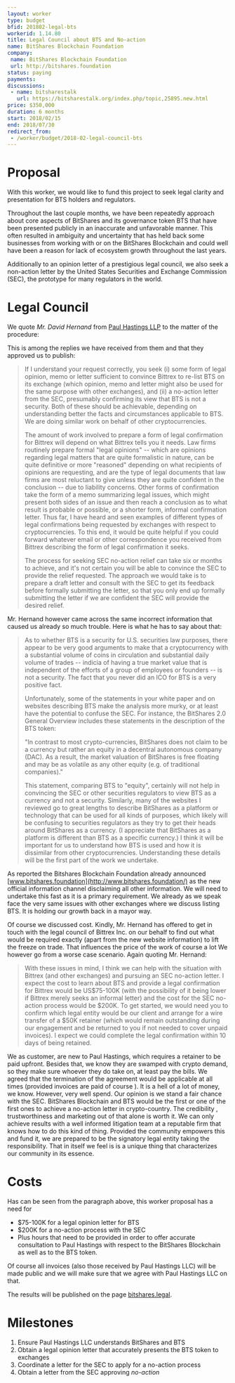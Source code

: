 ```yaml
---
layout: worker
type: budget
bfid: 201802-legal-bts
workerid: 1.14.80
title: Legal Council about BTS and No-action
name: BitShares Blockchain Foundation
company:
 name: BitShares Blockchain Foundation
 url: http://bitshares.foundation
status: paying
payments:
discussions:
 - name: bitsharestalk
   url: https://bitsharestalk.org/index.php/topic,25895.new.html
price: $350,000
duration: 6 months
start: 2018/02/15
end: 2018/07/30
redirect_from: 
 - /worker/budget/2018-02-legal-council-bts
---
```


# Proposal

With this worker, we would like to fund this project to seek legal
clarity and presentation for BTS holders and regulators.

Throughout the last couple months, we have been repeatedly approach
about core aspects of BitShares and its governance token BTS that have
been presented publicly in an inaccurate and unfavorable manner. This
often resulted in ambiguity and uncertainty that has held back some
businesses from working with or on the BitShares Blockchain and could
well have been a reason for lack of ecosystem growth throughout the last
years.

Additionally to an opinion letter of a prestigious legal council, we
also seek a non-action letter by the United States Securities and
Exchange Commission (SEC), the prototype for many regulators in the
world.

# Legal Council

We quote *Mr. David Hernand* from [Paul Hastings
LLP](https://www.paulhastings.com) to the matter of the procedure:

This is among the replies we have received from them and that they
approved us to publish:

> If I understand your request correctly, you seek (i) some form of legal
> opinion, memo or letter sufficient to convince Bittrex to re-list BTS on
> its exchange (which opinion, memo and letter might also be used for the
> same purpose with other exchanges), and (ii) a no-action letter from the
> SEC, presumably confirming its view that BTS is not a security. Both of
> these should be achievable, depending on understanding better the facts
> and circumstances applicable to BTS. We are doing similar work on
> behalf of other cryptocurrencies.
> 
> The amount of work involved to prepare a form of legal confirmation for
> Bittrex will depend on what Bittrex tells you it needs. Law firms
> routinely prepare formal "legal opinions" -- which are opinions
> regarding legal matters that are quite formalistic in nature, can be
> quite definitive or more "reasoned" depending on what recipients of
> opinions are requesting, and are the type of legal documents that law
> firms are most reluctant to give unless they are quite confident in the
> conclusion -- due to liability concerns. Other forms of confirmation
> take the form of a memo summarizing legal issues, which might present
> both sides of an issue and then reach a conclusion as to what result is
> probable or possible, or a shorter form, informal confirmation letter.
> Thus far, I have heard and seen examples of different types of legal
> confirmations being requested by exchanges with respect to
> cryptocurrencies. To this end, it would be quite helpful if you could
> forward whatever email or other correspondence you received from Bittrex
> describing the form of legal confirmation it seeks.
> 
> The process for seeking SEC no-action relief can take six or months to
> achieve, and it's not certain you will be able to convince the SEC to
> provide the relief requested. The approach we would take is to prepare
> a draft letter and consult with the SEC to get its feedback before
> formally submitting the letter, so that you only end up formally
> submitting the letter if we are confident the SEC will provide the
> desired relief.

Mr. Hernand however came across the same incorrect information that
caused us already so much trouble. Here is what he has to say about
that:

> As to whether BTS is a security for U.S. securities law purposes, there
> appear to be very good arguments to make that a cryptocurrency with a
> substantial volume of coins in circulation and substantial daily volume
> of trades -- indicia of having a true market value that is independent
> of the efforts of a group of employees or founders -- is not a security.
> The fact that you never did an ICO for BTS is a very positive fact.
> 
> Unfortunately, some of the statements in your white paper and on
> websites describing BTS make the analysis more murky, or at least have
> the potential to confuse the SEC. For instance, the BitShares 2.0
> General Overview includes these statements in the description of the BTS
> token:
> 
> "In contrast to most crypto-currencies, BitShares does not claim to be a
> currency but rather an equity in a decentral autonomous company (DAC).
> As a result, the market valuation of BitShares is free floating and may
> be as volatile as any other equity (e.g. of traditional companies)."
> 
> This statement, comparing BTS to "equity", certainly will not help in
> convincing the SEC or other securities regulators to view BTS as a
> currency and not a security. Similarly, many of the websites I reviewed
> go to great lengths to describe BitShares as a platform or technology
> that can be used for all kinds of purposes, which likely will be
> confusing to securities regulators as they try to get their heads around
> BitShares as a currency. (I appreciate that BitShares as a platform is
> different than BTS as a specific currency.) I think it will be
> important for us to understand how BTS is used and how it is dissimilar
> from other cryptocurrencies. Understanding these details will be the
> first part of the work we undertake.

As reported the Bitshares Blockchain Foundation already announced
[www.bitshares.foundation](http://www.bitshares.foundation/) as the new
official information channel disclaiming all other information. We will
need to undertake this fast as it is a primary requirement. We already
as we speak face the very same issues with other exchanges where we
discuss listing BTS. It is holding our growth back in a mayor way.

Of course we discussed cost. Kindly, Mr. Hernand has offered to get in
touch with the legal council of Bittrex Inc. on our behalf to find out
what would be required exactly (apart from the new website information)
to lift the freeze on trade. That influences the price of the work of
course a lot We however go from a worse case scenario. Again quoting Mr.
Hernand:

> With these issues in mind, I think we can help with the situation with
> Bittrex (and other exchanges) and pursuing an SEC no-action letter. I
> expect the cost to learn about BTS and provide a legal confirmation for
> Bittrex would be US$75-100K (with the possibility of it being lower if
> Bittrex merely seeks an informal letter) and the cost for the SEC
> no-action process would be $200K. To get started, we would need you to
> confirm which legal entity would be our client and arrange for a wire
> transfer of a $50K retainer (which would remain outstanding during our
> engagement and be returned to you if not needed to cover unpaid
> invoices). I expect we could complete the legal confirmation within 10
> days of being retained.

We as customer, are new to Paul Hastings, which requires a retainer to
be paid upfront. Besides that, we know they are swamped with crypto
demand, so they make sure whoever they do take on, at least pay the
bills. We agreed that the termination of the agreement would be
applicable at all times (provided invoices are paid of course ). It is a
hell of a lot of money, we know. However, very well spend. Our opinion
is we stand a fair chance with the SEC. BitShares Blockchain and BTS
would be the first or one of the first ones to achieve a no-action
letter in crypto-country. The credibility , trustworthiness and
marketing out of that alone is worth it. We can only achieve results
with a well informed litigation team at a reputable firm that knows how
to do this kind of thing. Provided the community empowers this and fund
it, we are prepared to be the signatory legal entity taking the
responsibility. That in itself we feel is is a unique thing that
characterizes our community in its essence.

# Costs

Has can be seen from the paragraph above, this worker proposal has a
need for 

* $75-100K for a legal opinion letter for BTS
* $200K for a no-action process with the SEC
* Plus hours that need to be provided in order to offer accurate
  consultation to Paul Hastings with respect to the BitShares Blockchain
  as well as to the BTS token.

Of course all invoices (also those received by Paul Hastings LLC) will
be made public and we will make sure that we agree with Paul Hastings
LLC on that.

The results will be published on the page
[bitshares.legal](http://bitshares.legal).

# Milestones

1. Ensure Paul Hastings LLC understands BitShares and BTS
2. Obtain a legal opinion letter that accurately presents the BTS token to exchanges
3. Coordinate a letter for the SEC to apply for a no-action process
4. Obtain a letter from the SEC approving *no-action*
